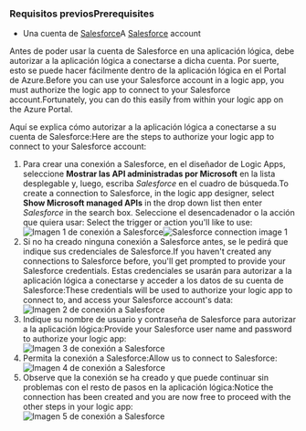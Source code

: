 ### <a name="prerequisites"></a><span data-ttu-id="711d6-101">Requisitos previos</span><span class="sxs-lookup"><span data-stu-id="711d6-101">Prerequisites</span></span>
* <span data-ttu-id="711d6-102">Una cuenta de [Salesforce](https://salesforce.com)</span><span class="sxs-lookup"><span data-stu-id="711d6-102">A [Salesforce](https://salesforce.com) account</span></span>  

<span data-ttu-id="711d6-103">Antes de poder usar la cuenta de Salesforce en una aplicación lógica, debe autorizar a la aplicación lógica a conectarse a dicha cuenta. Por suerte, esto se puede hacer fácilmente dentro de la aplicación lógica en el Portal de Azure.</span><span class="sxs-lookup"><span data-stu-id="711d6-103">Before you can use your Salesforce account in a logic app, you must authorize the logic app to connect to your Salesforce account.Fortunately, you can do this easily from within your logic app on the Azure Portal.</span></span>  

<span data-ttu-id="711d6-104">Aquí se explica cómo autorizar a la aplicación lógica a conectarse a su cuenta de Salesforce:</span><span class="sxs-lookup"><span data-stu-id="711d6-104">Here are the steps to authorize your logic app to connect to your Salesforce account:</span></span>  

1. <span data-ttu-id="711d6-105">Para crear una conexión a Salesforce, en el diseñador de Logic Apps, seleccione **Mostrar las API administradas por Microsoft** en la lista desplegable y, luego, escriba *Salesforce* en el cuadro de búsqueda.</span><span class="sxs-lookup"><span data-stu-id="711d6-105">To create a connection to Salesforce, in the logic app designer, select **Show Microsoft managed APIs** in the drop down list then enter *Salesforce* in the search box.</span></span> <span data-ttu-id="711d6-106">Seleccione el desencadenador o la acción que quiera usar: </span><span class="sxs-lookup"><span data-stu-id="711d6-106">Select the trigger or action you'll like to use:</span></span>  
   <span data-ttu-id="711d6-107">![Imagen 1 de conexión a Salesforce](./media/connectors-create-api-salesforce/salesforce-1.png)</span><span class="sxs-lookup"><span data-stu-id="711d6-107">![Salesforce connection image 1](./media/connectors-create-api-salesforce/salesforce-1.png)</span></span>  
2. <span data-ttu-id="711d6-108">Si no ha creado ninguna conexión a Salesforce antes, se le pedirá que indique sus credenciales de Salesforce.</span><span class="sxs-lookup"><span data-stu-id="711d6-108">If you haven't created any connections to Salesforce before, you'll get prompted to provide your Salesforce credentials.</span></span> <span data-ttu-id="711d6-109">Estas credenciales se usarán para autorizar a la aplicación lógica a conectarse y acceder a los datos de su cuenta de Salesforce:</span><span class="sxs-lookup"><span data-stu-id="711d6-109">These credentials will be used to authorize your logic app to connect to, and access your Salesforce account's data:</span></span>  
   ![Imagen 2 de conexión a Salesforce](./media/connectors-create-api-salesforce/salesforce-2.png)  
3. <span data-ttu-id="711d6-111">Indique su nombre de usuario y contraseña de Salesforce para autorizar a la aplicación lógica:</span><span class="sxs-lookup"><span data-stu-id="711d6-111">Provide your Salesforce user name and password to authorize your logic app:</span></span>  
   ![Imagen 3 de conexión a Salesforce](./media/connectors-create-api-salesforce/salesforce-3.png)  
4. <span data-ttu-id="711d6-113">Permita la conexión a Salesforce:</span><span class="sxs-lookup"><span data-stu-id="711d6-113">Allow us to connect to Salesforce:</span></span>  
   ![Imagen 4 de conexión a Salesforce](./media/connectors-create-api-salesforce/salesforce-4.png)  
5. <span data-ttu-id="711d6-115">Observe que la conexión se ha creado y que puede continuar sin problemas con el resto de pasos en la aplicación lógica:</span><span class="sxs-lookup"><span data-stu-id="711d6-115">Notice the connection has been created and you are now free to proceed with the other steps in your logic app:</span></span>  
   ![Imagen 5 de conexión a Salesforce](./media/connectors-create-api-salesforce/salesforce-5.png)  

